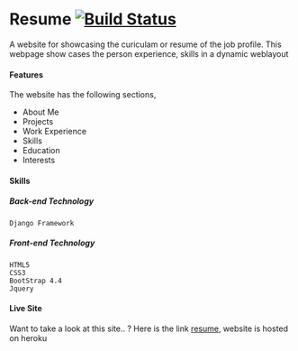 # Resume  [![Build Status](https://travis-ci.org/joemccann/dillinger.svg?branch=master)](https://travis-ci.org/joemccann/dillinger)

A website for showcasing the curiculam or resume of the job profile. This webpage show cases the person experience, skills in a dynamic weblayout

#### Features
The website has the following sections,
  - About Me
  - Projects
  - Work Experience
  - Skills
  - Education
  - Interests

#### Skills
  ##### Back-end Technology

    Django Framework

  ##### Front-end Technology
    HTML5
    CSS3
    BootStrap 4.4
    Jquery
    
#### Live Site
Want to take a look at this site.. ? Here is the link [resume](https://ivardu.herokuapp.com/), website is hosted on heroku
